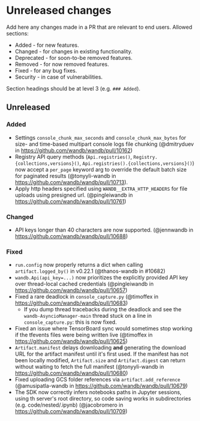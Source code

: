 # Unreleased changes

Add here any changes made in a PR that are relevant to end users. Allowed sections:

- Added - for new features.
- Changed - for changes in existing functionality.
- Deprecated - for soon-to-be removed features.
- Removed - for now removed features.
- Fixed - for any bug fixes.
- Security - in case of vulnerabilities.

Section headings should be at level 3 (e.g. `### Added`).

## Unreleased

### Added

- Settings `console_chunk_max_seconds` and `console_chunk_max_bytes` for size- and time-based multipart console logs file chunking (@dmitryduev in https://github.com/wandb/wandb/pull/10162)
- Registry API query methods (`Api.registries()`, `Registry.{collections,versions}()`, `Api.registries().{collections,versions}()`) now accept a `per_page` keyword arg to override the default batch size for paginated results (@tonyyli-wandb in https://github.com/wandb/wandb/pull/10713).
- Apply http headers specified using `WANDB__EXTRA_HTTP_HEADERS` for file uploads using presigned url. (@pingleiwandb in https://github.com/wandb/wandb/pull/10761)

### Changed

- API keys longer than 40 characters are now supported. (@jennwandb in https://github.com/wandb/wandb/pull/10688)

### Fixed

- `run.config` now properly returns a dict when calling `artifact.logged_by()` in v0.22.1 (@thanos-wandb in #10682)
- `wandb.Api(api_key=...)` now prioritizes the explicitly provided API key over thread-local cached credentials (@pingleiwandb in https://github.com/wandb/wandb/pull/10657)
- Fixed a rare deadlock in `console_capture.py` (@timoffex in https://github.com/wandb/wandb/pull/10683)
  - If you dump thread tracebacks during the deadlock and see the `wandb-AsyncioManager-main` thread stuck on a line in `console_capture.py`: this is now fixed.
- Fixed an issue where TensorBoard sync would sometimes stop working if the tfevents files were being written live (@timoffex in https://github.com/wandb/wandb/pull/10625)
- `Artifact.manifest` delays downloading **and** generating the download URL for the artifact manifest until it's first used. If the manifest has not been locally modified, `Artifact.size` and `Artifact.digest` can return without waiting to fetch the full manifest (@tonyyli-wandb in https://github.com/wandb/wandb/pull/10680)
- Fixed uploading GCS folder references via `artifact.add_reference` (@amusipatla-wandb in https://github.com/wandb/wandb/pull/10679)
- The SDK now correctly infers notebooks paths in Jupyter sessions, using th server's root directory, so code saving works in subdirectories (e.g. code/nested/<notebook>.ipynb) (@jacobromero in https://github.com/wandb/wandb/pull/10709)
